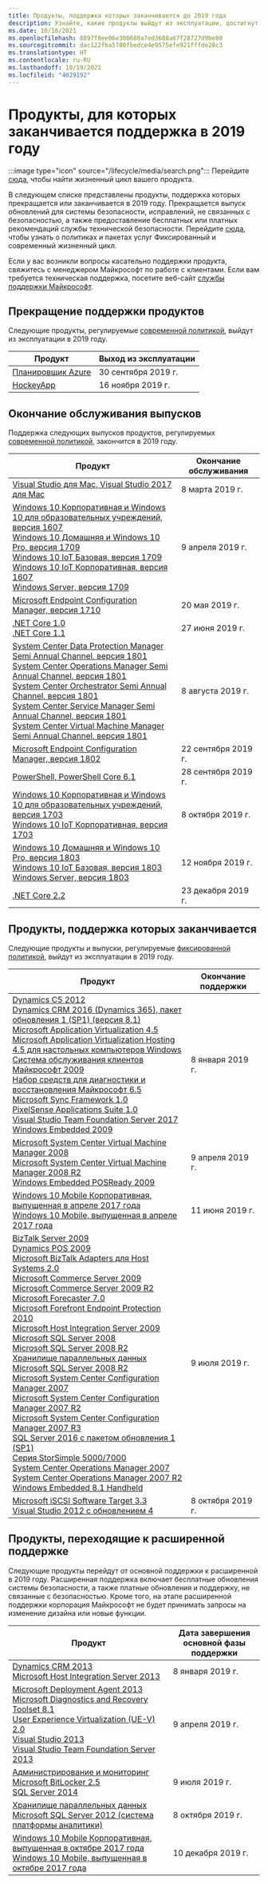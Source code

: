 ```yaml
---
title: Продукты, поддержка которых заканчивается до 2019 года
description: Узнайте, какие продукты выйдут из эксплуатации, достигнут конца поддержки или перейдут от основной поддержки к расширенной в 2019 году.
ms.date: 10/18/2021
ms.openlocfilehash: 8897f8ee06e300688a7ed3680a67f28727d9be00
ms.sourcegitcommit: dac122fba5780fbedce4e9575efe921fffde28c3
ms.translationtype: HT
ms.contentlocale: ru-RU
ms.lasthandoff: 10/19/2021
ms.locfileid: "4029192"
---
```

# <a name="products-ending-support-in-2019"></a>Продукты, для которых заканчивается поддержка в 2019 году

:::image type="icon" source="/lifecycle/media/search.png":::
Перейдите [сюда](/lifecycle/products/), чтобы найти жизненный цикл вашего продукта.

В следующем списке представлены продукты, поддержка которых прекращается или заканчивается в 2019 году. Прекращается выпуск обновлений для системы безопасности, исправлений, не связанных с безопасностью, а также предоставление бесплатных или платных рекомендаций службы технической безопасности. Перейдите [сюда](/lifecycle/overview/product-end-of-support-overview), чтобы узнать о политиках и пакетах услуг Фиксированный и современный жизненный цикл.

Если у вас возникли вопросы касательно поддержки продукта, свяжитесь с менеджером Майкрософт по работе с клиентами. Если вам требуется техническая поддержка, посетите веб-сайт [службы поддержки Майкрософт](https://support.microsoft.com/contactus/?ws=support).

## <a name="product-retirements"></a>Прекращение поддержки продуктов

Следующие продукты, регулируемые [современной политикой](/lifecycle/policies/modern), выйдут из эксплуатации в 2019 году.

| Продукт | Выход из эксплуатации |
| --- | --- |
| [Планировщик Azure](/lifecycle/products/azure-scheduler?branch=live)<br> | 30 сентября 2019 г. |
| [HockeyApp](/lifecycle/products/hockeyapp?branch=live)<br> | 16 ноября 2019 г. |


## <a name="release-end-of-servicing"></a>Окончание обслуживания выпусков

Поддержка следующих выпусков продуктов, регулируемых [современной политикой](/lifecycle/policies/modern), закончится в 2019 году.

| Продукт | Окончание обслуживания |
| --- | --- |
| [Visual Studio для Mac, Visual Studio 2017 для Mac](/lifecycle/products/visual-studio-for-mac?branch=live)<br> | 8 марта 2019 г. |
| [Windows 10 Корпоративная и Windows 10 для образовательных учреждений, версия 1607](/lifecycle/products/windows-10-enterprise-and-education?branch=live)<br>[Windows 10 Домашняя и Windows 10 Pro, версия 1709](/lifecycle/products/windows-10-home-and-pro?branch=live)<br>[Windows 10 IoT Базовая, версия 1709](/lifecycle/products/windows-10-iot-core?branch=live)<br>[Windows 10 IoT Корпоративная, версия 1607](/lifecycle/products/windows-10-iot-enterprise?branch=live)<br>[Windows Server, версия 1709](/lifecycle/products/windows-server?branch=live)<br> | 9 апреля 2019 г. |
| [Microsoft Endpoint Configuration Manager, версия 1710](/lifecycle/products/microsoft-endpoint-configuration-manager?branch=live)<br> | 20 мая 2019 г. |
| [.NET Core 1.0](/lifecycle/products/microsoft-net-and-net-core?branch=live)<br>[.NET Core 1.1](/lifecycle/products/microsoft-net-and-net-core?branch=live)<br> | 27 июня 2019 г. |
| [System Center Data Protection Manager Semi Annual Channel, версия 1801](/lifecycle/products/system-center-data-protection-manager-semi-annual-channel?branch=live)<br>[System Center Operations Manager Semi Annual Channel, версия 1801](/lifecycle/products/system-center-operations-manager-semi-annual-channel?branch=live)<br>[System Center Orchestrator Semi Annual Channel, версия 1801](/lifecycle/products/system-center-orchestrator-semi-annual-channel?branch=live)<br>[System Center Service Manager Semi Annual Channel, версия 1801](/lifecycle/products/system-center-service-manager-semi-annual-channel?branch=live)<br>[System Center Virtual Machine Manager Semi Annual Channel, версия 1801](/lifecycle/products/system-center-virtual-machine-manager-semi-annual-channel?branch=live)<br> | 8 августа 2019 г. |
| [Microsoft Endpoint Configuration Manager, версия 1802](/lifecycle/products/microsoft-endpoint-configuration-manager?branch=live)<br> | 22 сентября 2019 г. |
| [PowerShell, PowerShell Core 6.1](/lifecycle/products/powershell?branch=live)<br> | 28 сентября 2019 г. |
| [Windows 10 Корпоративная и Windows 10 для образовательных учреждений, версия 1703](/lifecycle/products/windows-10-enterprise-and-education?branch=live)<br>[Windows 10 IoT Корпоративная, версия 1703](/lifecycle/products/windows-10-iot-enterprise?branch=live)<br> | 8 октября 2019 г. |
| [Windows 10 Домашняя и Windows 10 Pro, версия 1803](/lifecycle/products/windows-10-home-and-pro?branch=live)<br>[Windows 10 IoT Базовая, версия 1803](/lifecycle/products/windows-10-iot-core?branch=live)<br>[Windows Server, версия 1803](/lifecycle/products/windows-server?branch=live)<br> | 12 ноября 2019 г. |
| [.NET Core 2.2](/lifecycle/products/microsoft-net-and-net-core?branch=live)<br> | 23 декабря 2019 г. |


## <a name="products-reaching-end-of-support"></a>Продукты, поддержка которых заканчивается

Следующие продукты и выпуски, регулируемые [фиксированной политикой](/lifecycle/policies/fixed), выйдут из эксплуатации в 2019 году.

| Продукт | Окончание поддержки |
| --- | --- |
| [Dynamics C5 2012](/lifecycle/products/dynamics-c5-2012?branch=live)<br>[Dynamics CRM 2016 (Dynamics 365), пакет обновления 1 (SP1) (версия 8.1)](/lifecycle/products/dynamics-crm-2016-dynamics-365?branch=live)<br>[Microsoft Application Virtualization 4.5](/lifecycle/products/microsoft-application-virtualization-45?branch=live)<br>[Microsoft Application Virtualization Hosting 4.5 для настольных компьютеров Windows](/lifecycle/products/microsoft-application-virtualization-hosting-45?branch=live)<br>[Система обслуживания клиентов Майкрософт 2009](/lifecycle/products/microsoft-customer-care-framework-2009?branch=live)<br>[Набор средств для диагностики и восстановления Майкрософт 6.5](/lifecycle/products/microsoft-diagnostics-and-recovery-toolset-65?branch=live)<br>[Microsoft Sync Framework 1.0](/lifecycle/products/microsoft-sync-framework-10?branch=live)<br>[PixelSense Applications Suite 1.0](/lifecycle/products/pixelsense-applications-suite-10?branch=live)<br>[Visual Studio Team Foundation Server 2017](/lifecycle/products/visual-studio-team-foundation-server-2017?branch=live)<br>[Windows Embedded 2009](/lifecycle/products/windows-embedded-2009?branch=live)<br> | 8 января 2019 г. |
| [Microsoft System Center Virtual Machine Manager 2008](/lifecycle/products/microsoft-system-center-virtual-machine-manager-2008?branch=live)<br>[Microsoft System Center Virtual Machine Manager 2008 R2](/lifecycle/products/microsoft-system-center-virtual-machine-manager-2008-r2?branch=live)<br>[Windows Embedded POSReady 2009](/lifecycle/products/windows-embedded-posready-2009?branch=live)<br> | 9 апреля 2019 г. |
| [Windows 10 Mobile Корпоративная, выпущенная в апреле 2017 года](/lifecycle/products/windows-10-mobile-enterprise-released-in-april-2017?branch=live)<br>[Windows 10 Mobile, выпущенная в апреле 2017 года](/lifecycle/products/windows-10-mobile-released-in-april-2017?branch=live)<br> | 11 июня 2019 г. |
| [BizTalk Server 2009](/lifecycle/products/biztalk-server-2009?branch=live)<br>[Dynamics POS 2009](/lifecycle/products/dynamics-pos-2009?branch=live)<br>[Microsoft BizTalk Adapters для Host Systems 2.0](/lifecycle/products/microsoft-biztalk-adapters-for-host-systems-20?branch=live)<br>[Microsoft Commerce Server 2009](/lifecycle/products/microsoft-commerce-server-2009?branch=live)<br>[Microsoft Commerce Server 2009 R2](/lifecycle/products/microsoft-commerce-server-2009-r2?branch=live)<br>[Microsoft Forecaster 7.0](/lifecycle/products/microsoft-forecaster-70?branch=live)<br>[Microsoft Forefront Endpoint Protection 2010](/lifecycle/products/microsoft-forefront-endpoint-protection-2010?branch=live)<br>[Microsoft Host Integration Server 2009](/lifecycle/products/microsoft-host-integration-server-2009?branch=live)<br>[Microsoft SQL Server 2008](/lifecycle/products/microsoft-sql-server-2008?branch=live)<br>[Microsoft SQL Server 2008 R2](/lifecycle/products/microsoft-sql-server-2008-r2?branch=live)<br>[Хранилище параллельных данных Microsoft SQL Server 2008 R2](/lifecycle/products/microsoft-sql-server-2008-r2-parallel-data-warehouse?branch=live)<br>[Microsoft System Center Configuration Manager 2007](/lifecycle/products/microsoft-system-center-configuration-manager-2007?branch=live)<br>[Microsoft System Center Configuration Manager 2007 R2](/lifecycle/products/microsoft-system-center-configuration-manager-2007-r2?branch=live)<br>[Microsoft System Center Configuration Manager 2007 R3](/lifecycle/products/microsoft-system-center-configuration-manager-2007-r3?branch=live)<br>[SQL Server 2016 с пакетом обновления 1 (SP1)](/lifecycle/products/sql-server-2016?branch=live)<br>[Серия StorSimple 5000/7000](/lifecycle/products/storsimple-50007000-series?branch=live)<br>[System Center Operations Manager 2007](/lifecycle/products/system-center-operations-manager-2007?branch=live)<br>[System Center Operations Manager 2007 R2](/lifecycle/products/system-center-operations-manager-2007-r2?branch=live)<br>[Windows Embedded 8.1 Handheld](/lifecycle/products/windows-embedded-81-handheld?branch=live)<br> | 9 июля 2019 г. |
| [Microsoft iSCSI Software Target 3.3](/lifecycle/products/microsoft-iscsi-software-target-33?branch=live)<br>[Visual Studio 2012 с обновлением 4](/lifecycle/products/visual-studio-2012?branch=live)<br> | 8 октября 2019 г. |


## <a name="products-moving-to-extended-support"></a>Продукты, переходящие к расширенной поддержке

Следующие продукты перейдут от основной поддержки к расширенной в 2019 году. Расширенная поддержка включает бесплатные обновления системы безопасности, а также платные обновления и поддержку, не связанные с безопасностью. Кроме того, на этапе расширенной поддержки корпорация Майкрософт не будет принимать запросы на изменение дизайна или новые функции.

| Продукт | Дата завершения основной фазы поддержки |
| --- | --- |
| [Dynamics CRM 2013](/lifecycle/products/dynamics-crm-2013?branch=live)<br>[Microsoft Host Integration Server 2013](/lifecycle/products/microsoft-host-integration-server-2013?branch=live)<br> | 8 января 2019 г. |
| [Microsoft Deployment Agent 2013](/lifecycle/products/microsoft-deployment-agent-2013?branch=live)<br>[Microsoft Diagnostics and Recovery Toolset 8.1](/lifecycle/products/microsoft-diagnostics-and-recovery-toolset-81?branch=live)<br>[User Experience Virtualization (UE-V) 2.0](/lifecycle/products/user-experience-virtualization-uev-20?branch=live)<br>[Visual Studio 2013](/lifecycle/products/visual-studio-2013?branch=live)<br>[Visual Studio Team Foundation Server 2013](/lifecycle/products/visual-studio-team-foundation-server-2013?branch=live)<br> | 9 апреля 2019 г. |
| [Администрирование и мониторинг Microsoft BitLocker 2.5](/lifecycle/products/microsoft-bitlocker-administration-and-monitoring-25?branch=live)<br>[SQL Server 2014](/lifecycle/products/sql-server-2014?branch=live)<br> | 9 июля 2019 г. |
| [Хранилище параллельных данных Microsoft SQL Server 2012 (система платформы аналитики)](/lifecycle/products/microsoft-sql-server-2012-parallel-data-warehouse-analytics-platform-system?branch=live)<br> | 8 октября 2019 г. |
| [Windows 10 Mobile Корпоративная, выпущенная в октябре 2017 года](/lifecycle/products/windows-10-mobile-enterprise-released-in-october-2017?branch=live)<br>[Windows 10 Mobile, выпущенная в октябре 2017 года](/lifecycle/products/windows-10-mobile-released-in-october-2017?branch=live)<br> | 10 декабря 2019 г. |
